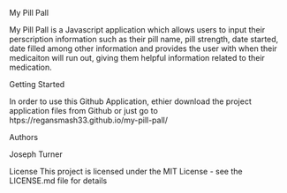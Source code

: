 
My Pill Pall

My Pill Pall is a Javascript application which allows users to input their perscription information such as their pill name, pill strength, date started, date filled among other information and provides the user with when their medicaiton will run out, giving them helpful information related to their medication.

Getting Started

In order to use this Github Application, ethier download the project application files from Github or just go to htps://regansmash33.github.io/my-pill-pall/

Authors

Joseph Turner

License
This project is licensed under the MIT License - see the LICENSE.md file for details
